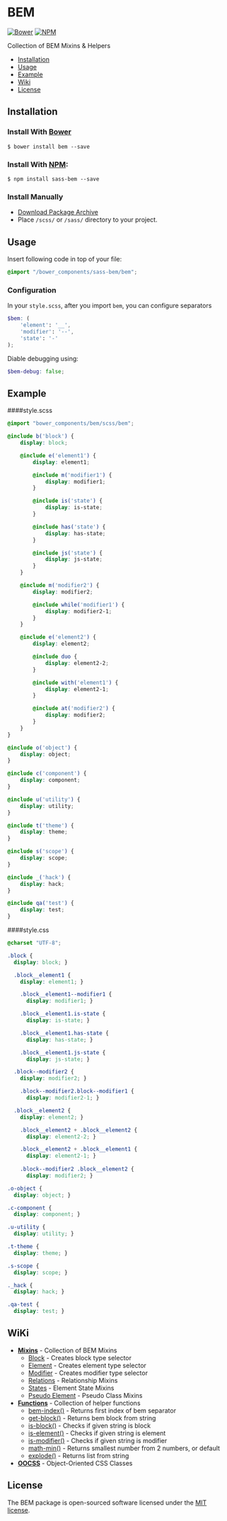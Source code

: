 # BEM
[![Bower](https://img.shields.io/bower/v/zgabievi/sass-bem.svg?style=flat-square)](http://bower.io/search/?q=sass-bem)
[![NPM](https://img.shields.io/npm/v/sass-bem.svg?style=flat-square)](https://www.npmjs.com/package/sass-bem)

Collection of BEM Mixins &amp; Helpers

+ [Installation](#installation)
+ [Usage](#usage)
+ [Example](#example)
+ [Wiki](#wiki)
+ [License](#license)

## Installation
### Install With [Bower](http://bower.io/search/?q=sass-bem)
```
$ bower install bem --save
```

### Install With [NPM](https://www.npmjs.com/package/sass-bem):
```
$ npm install sass-bem --save
```

### Install Manually
- [Download Package Archive](https://github.com/zgabievi/sass-bem/archive/master.zip)
- Place `/scss/` or `/sass/` directory to your project.

## Usage
Insert following code in top of your file:

```scss
@import "/bower_components/sass-bem/bem";
```

### Configuration
In your `style.scss`, after you import `bem`, you can configure separators
```scss
$bem: (
	'element': '__',
	'modifier': '--',
	'state': '-'
);
```

Diable debugging using:

```scss
$bem-debug: false;
```

## Example

####style.scss

```scss
@import "bower_components/bem/scss/bem";

@include b('block') {
	display: block;

	@include e('element1') {
		display: element1;

		@include m('modifier1') {
			display: modifier1;
		}

		@include is('state') {
			display: is-state;
		}

		@include has('state') {
			display: has-state;
		}

		@include js('state') {
			display: js-state;
		}
	}

	@include m('modifier2') {
		display: modifier2;

		@include while('modifier1') {
			display: modifier2-1;
		}
	}

	@include e('element2') {
		display: element2;

		@include duo {
			display: element2-2;
		}

		@include with('element1') {
			display: element2-1;
		}

		@include at('modifier2') {
			display: modifier2;
		}
	}
}

@include o('object') {
	display: object;
}

@include c('component') {
	display: component;
}

@include u('utility') {
	display: utility;
}

@include t('theme') {
	display: theme;
}

@include s('scope') {
	display: scope;
}

@include _('hack') {
	display: hack;
}

@include qa('test') {
	display: test;
}
```

####style.css

```css
@charset "UTF-8";

.block {
  display: block; }

  .block__element1 {
    display: element1; }

    .block__element1--modifier1 {
      display: modifier1; }

    .block__element1.is-state {
      display: is-state; }

    .block__element1.has-state {
      display: has-state; }

    .block__element1.js-state {
      display: js-state; }

  .block--modifier2 {
    display: modifier2; }

    .block--modifier2.block--modifier1 {
      display: modifier2-1; }

  .block__element2 {
    display: element2; }

    .block__element2 + .block__element2 {
      display: element2-2; }

    .block__element2 + .block__element1 {
      display: element2-1; }
      
    .block--modifier2 .block__element2 {
      display: modifier2; }

.o-object {
  display: object; }

.c-component {
  display: component; }

.u-utility {
  display: utility; }

.t-theme {
  display: theme; }

.s-scope {
  display: scope; }

._hack {
  display: hack; }

.qa-test {
  display: test; }
```

## WiKi

+ [**Mixins**](https://github.com/zgabievi/bem/wiki/Mixins) - Collection of BEM Mixins
	- [Block](https://github.com/zgabievi/bem/wiki/Mixins#block-mixin) - Creates block type selector
	- [Element](https://github.com/zgabievi/bem/wiki/Mixins#element-mixin) - Creates element type selector
	- [Modifier](https://github.com/zgabievi/bem/wiki/Mixins#modifier-mixin) - Creates modifier type selector
	- [Relations](https://github.com/zgabievi/bem/wiki/Mixins#relations) - Relationship Mixins
	- [States](https://github.com/zgabievi/bem/wiki/Mixins#states) - Element State Mixins
	- [Pseudo Element](https://github.com/zgabievi/bem/wiki/Mixins#pseudo-elements) - Pseudo Class Mixins
+ [**Functions**](https://github.com/zgabievi/bem/wiki/Functions) - Collection of helper functions
	- [bem-index()](https://github.com/zgabievi/bem/wiki/Functions#bem-index) - Returns first index of bem separator
	- [get-block()](https://github.com/zgabievi/bem/wiki/Functions#get-block) - Returns bem block from string
	- [is-block()](https://github.com/zgabievi/bem/wiki/Functions#is-block) - Checks if given string is block
	- [is-element()](https://github.com/zgabievi/bem/wiki/Functions#is-element) - Checks if given string is element
	- [is-modifier()](https://github.com/zgabievi/bem/wiki/Functions#is-modifier) - Checks if given string is modifier
	- [math-min()](https://github.com/zgabievi/bem/wiki/Functions#math-min) - Returns smallest number from 2 numbers, or default
	- [explode()](https://github.com/zgabievi/bem/wiki/Functions#explode) - Returns list from string
+ [**OOCSS**](https://github.com/zgabievi/bem/wiki/OOCSS) - Object-Oriented CSS Classes

## License
The BEM package is open-sourced software licensed under the [MIT license](http://opensource.org/licenses/MIT).
